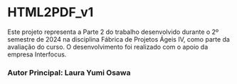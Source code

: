 # HTML2PDF_v1

Este projeto representa a Parte 2 do trabalho desenvolvido durante o 2º semestre de 2024 na disciplina Fábrica de Projetos Ágeis IV, como parte da avaliação do curso. O desenvolvimento foi realizado com o apoio da empresa Interfocus.

### Autor Principal: Laura Yumi Osawa
